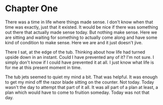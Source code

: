 # Chapter One

There was a time in life where things made sense. I don't know when that time 
was exactly, just that it existed. It would be nice if there was something out 
there that actually made sense today. But nothing make sense. Here we are 
sitting and waiting for something to actually come along and have some kind of 
condition to make sense. Here we are and it just doesn't jive.

There I sat, at the edge of the tub. Thinking about how life had turned upside 
down in an instant. Could I have prevented any of it? I'm not sure. I simply 
don't know if I could have prevented it at all. I just know what life is for me 
at this present moment in time.

The tub jets seemed to quiet my mind a bit. That was helpful. It was enough to 
get my mind off the razor blade sitting on the counter. Not today. Today wasn't 
the day to attempt that part of it all. It was all part of a plan at least, a 
plan which would have to come to fruition someday. Today was not that day.
